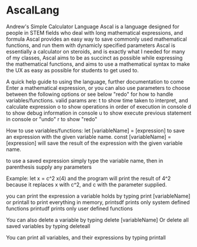 # AscalLang
Andrew's Simple Calculator Language
Ascal is a language designed for people in STEM fields who deal with long mathematical expressions, and formula
Ascal provides an easy way to save commonly used mathematical functions, and run them with dynamicly specified parameters
Ascal is essentially a calculator on steroids, and is exactly what I needed for many of my classes, 
Ascal aims to be as succinct as possible while expressing the mathematical functions, and aims to use a mathematical syntax 
to make the UX as easy as possible for students to get used to.

A quick help guide to using the language, further documentation to come
Enter a mathematical expression, or you can also use 
parameters to choose between the following options or see below "redo" for how to handle variables/functions.
valid params are:
t to show time taken to interpret, and calculate expression
o to show operations in order of execution in console
d to show debug information in console
u to show execute previous statement in console or "undo"
r to show "redo"

How to use variables/functions:
let [variableName] = [expression] to save an expression with the given variable name.
const [variableName] = [expression] will save the result of the expression with the given variable name.

to use a saved expression simply type the variable name, then in parenthesis supply any parameters

Example:
let x = c^2
x(4)
and the program will print the result of 4^2
because it replaces x with c^2, and c with the parameter supplied.

you can print the expression a variable holds by typing
print [variableName] or printall to print everything in memory,
printsdf prints only system defined functions
printudf prints only user defined functions

You can also delete a variable by typing delete [variableName]
Or delete all saved variables by typing deleteall

You can print all variables, and their expressions by typing printall
